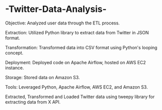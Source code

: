 # -Twitter-Data-Analysis-

Objective: Analyzed user data through the ETL process.

Extraction: Utilized Python library to extract data from Twitter in JSON format.

Transformation: Transformed data into CSV format using Python's looping concept.

Deployment: Deployed code on Apache Airflow, hosted on AWS EC2 instance.

Storage: Stored data on Amazon S3.

Tools: Leveraged Python, Apache Airflow, AWS EC2, and Amazon S3.

Extracted, Transformed and Loaded Twitter data using tweepy library for extracting data from X API.
